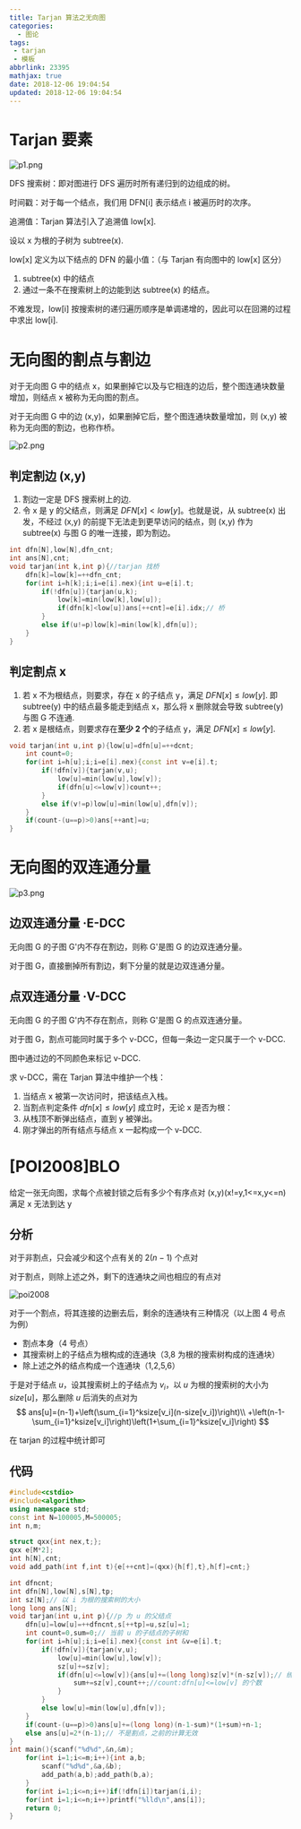 ```yaml
---
title: Tarjan 算法之无向图
categories:
  - 图论
tags:
 - tarjan
 - 模板
abbrlink: 23395
mathjax: true
date: 2018-12-06 19:04:54
updated: 2018-12-06 19:04:54
---
```

# Tarjan 要素

![p1.png][1]

DFS 搜索树：即对图进行 DFS 遍历时所有递归到的边组成的树。<!--more-->

时间戳：对于每一个结点，我们用 DFN[i] 表示结点 i 被遍历时的次序。

追溯值：Tarjan 算法引入了追溯值 low[x].

设以 x 为根的子树为 subtree(x).

low[x] 定义为以下结点的 DFN 的最小值：（与 Tarjan 有向图中的 low[x] 区分）

1. subtree(x) 中的结点
2. 通过一条不在搜索树上的边能到达 subtree(x) 的结点。

不难发现，low[i] 按搜索树的递归遍历顺序是单调递增的，因此可以在回溯的过程中求出 low[i].

# 无向图的割点与割边

对于无向图 G 中的结点 x，如果删掉它以及与它相连的边后，整个图连通块数量增加，则结点 x 被称为无向图的割点。

对于无向图 G 中的边 (x,y)，如果删掉它后，整个图连通块数量增加，则 (x,y) 被称为无向图的割边，也称作桥。

![p2.png][2]

## 判定割边 (x,y)

1. 割边一定是 DFS 搜索树上的边.
2. 令 x 是 y 的父结点，则满足 $DFN[x] <low[y]$。也就是说，从 subtree(x) 出发，不经过 (x,y) 的前提下无法走到更早访问的结点，则 (x,y) 作为 subtree(x) 与图 G 的唯一连接，即为割边。

```cpp
int dfn[N],low[N],dfn_cnt;
int ans[N],cnt;
void tarjan(int k,int p){//tarjan 找桥
	dfn[k]=low[k]=++dfn_cnt;
	for(int i=h[k];i;i=e[i].nex){int u=e[i].t;
		if(!dfn[u]){tarjan(u,k);
			low[k]=min(low[k],low[u]);
			if(dfn[k]<low[u])ans[++cnt]=e[i].idx;// 桥
		}
		else if(u!=p)low[k]=min(low[k],dfn[u]);
	}
}
```

## 判定割点 x

1. 若 x 不为根结点，则要求，存在 x 的子结点 y，满足 $DFN[x]\leq low[y]$. 即 subtree(y) 中的结点最多能走到结点 x，那么将 x 删除就会导致 subtree(y) 与图 G 不连通.
1. 若 x 是根结点，则要求存在**至少 2 个**的子结点 y，满足 $DFN[x]\leq low[y]​$.

```cpp
void tarjan(int u,int p){low[u]=dfn[u]=++dcnt;
	int count=0;
	for(int i=h[u];i;i=e[i].nex){const int v=e[i].t;
		if(!dfn[v]){tarjan(v,u);
			low[u]=min(low[u],low[v]);
			if(dfn[u]<=low[v])count++;
		}
		else if(v!=p)low[u]=min(low[u],dfn[v]);
	}
	if(count-(u==p)>0)ans[++ant]=u;
}
```



# 无向图的双连通分量

![p3.png][3]
## 边双连通分量 ·E-DCC

无向图 G 的子图 G'内不存在割边，则称 G'是图 G 的边双连通分量。

对于图 G，直接删掉所有割边，剩下分量的就是边双连通分量。

## 点双连通分量 ·V-DCC

无向图 G 的子图 G'内不存在割点，则称 G'是图 G 的点双连通分量。

对于图 G，割点可能同时属于多个 v-DCC，但每一条边一定只属于一个 v-DCC.

图中通过边的不同颜色来标记 v-DCC.

求 v-DCC，需在 Tarjan 算法中维护一个栈：
1. 当结点 x 被第一次访问时，把该结点入栈。
1. 当割点判定条件 $dfn[x]\leq low[y]$ 成立时，无论 x 是否为根：
  1. 从栈顶不断弹出结点，直到 y 被弹出。
  1. 刚才弹出的所有结点与结点 x 一起构成一个 v-DCC.

# [POI2008]BLO

给定一张无向图，求每个点被封锁之后有多少个有序点对 (x,y)(x!=y,1<=x,y<=n) 满足 x 无法到达 y

## 分析

对于非割点，只会减少和这个点有关的 $2(n-1)$ 个点对

对于割点，则除上述之外，剩下的连通块之间也相应的有点对

![poi2008][2]

对于一个割点，将其连接的边删去后，剩余的连通块有三种情况（以上图 4 号点为例）

- 割点本身（4 号点）
- 其搜索树上的子结点为根构成的连通块（3,8 为根的搜索树构成的连通块）
- 除上述之外的结点构成一个连通块（1,2,5,6）

于是对于结点 $u$，设其搜索树上的子结点为 $v_i$，以 $u$ 为根的搜索树的大小为 $size[u]$，那么删除 $u$ 后消失的点对为
$$
ans[u]=(n-1)+\left(\sum_{i=1}^ksize[v_i](n-size[v_i])\right)\\
+\left(n-1-\sum_{i=1}^ksize[v_i]\right)\left(1+\sum_{i=1}^ksize[v_i]\right)
$$


在 tarjan 的过程中统计即可

## 代码

```cpp
#include<cstdio>
#include<algorithm>
using namespace std;
const int N=100005,M=500005;
int n,m;

struct qxx{int nex,t;};
qxx e[M*2];
int h[N],cnt;
void add_path(int f,int t){e[++cnt]=(qxx){h[f],t},h[f]=cnt;}

int dfncnt;
int dfn[N],low[N],s[N],tp;
int sz[N];// 以 i 为根的搜索树的大小
long long ans[N];
void tarjan(int u,int p){//p 为 u 的父结点
	dfn[u]=low[u]=++dfncnt,s[++tp]=u,sz[u]=1;
	int count=0,sum=0;// 当前 u 的子结点的子树和
	for(int i=h[u];i;i=e[i].nex){const int &v=e[i].t;
		if(!dfn[v]){tarjan(v,u);
			low[u]=min(low[u],low[v]);
			sz[u]+=sz[v];
			if(dfn[u]<=low[v]){ans[u]+=(long long)sz[v]*(n-sz[v]);// 统计答案
				sum+=sz[v],count++;//count:dfn[u]<=low[v] 的个数
			}
		}
		else low[u]=min(low[u],dfn[v]);
	}
	if(count-(u==p)>0)ans[u]+=(long long)(n-1-sum)*(1+sum)+n-1;
	else ans[u]=2*(n-1);// 不是割点，之前的计算无效
}
int main(){scanf("%d%d",&n,&m);
	for(int i=1;i<=m;i++){int a,b;
		scanf("%d%d",&a,&b);
		add_path(a,b);add_path(b,a);
	}
	for(int i=1;i<=n;i++)if(!dfn[i])tarjan(i,i);
	for(int i=1;i<=n;i++)printf("%lld\n",ans[i]);
	return 0;
}
```





[1]: https://hexo-source-1257756441.cos.ap-chengdu.myqcloud.com/2018/09/3902810133.png
[2]: https://hexo-source-1257756441.cos.ap-chengdu.myqcloud.com/2018/09/3962146379.png

[3]: https://hexo-source-1257756441.cos.ap-chengdu.myqcloud.com/2018/09/1620780469.png
